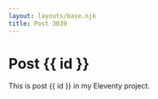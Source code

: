 ```yaml
---
layout: layouts/base.njk
title: Post 3039
---
```


# Post {{ id }}

This is post {{ id }} in my Eleventy project.
